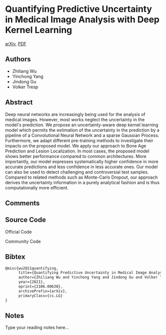 
# Quantifying Predictive Uncertainty in Medical Image Analysis with Deep Kernel Learning

[arXiv](https://arxiv.org/abs/2106.0638), [PDF](https://arxiv.org/pdf/2106.0638.pdf)

## Authors

- Zhiliang Wu
- Yinchong Yang
- Jindong Gu
- Volker Tresp

## Abstract

Deep neural networks are increasingly being used for the analysis of medical images. However, most works neglect the uncertainty in the model's prediction. We propose an uncertainty-aware deep kernel learning model which permits the estimation of the uncertainty in the prediction by a pipeline of a Convolutional Neural Network and a sparse Gaussian Process. Furthermore, we adapt different pre-training methods to investigate their impacts on the proposed model. We apply our approach to Bone Age Prediction and Lesion Localization. In most cases, the proposed model shows better performance compared to common architectures. More importantly, our model expresses systematically higher confidence in more accurate predictions and less confidence in less accurate ones. Our model can also be used to detect challenging and controversial test samples. Compared to related methods such as Monte-Carlo Dropout, our approach derives the uncertainty information in a purely analytical fashion and is thus computationally more efficient.

## Comments



## Source Code

Official Code



Community Code



## Bibtex

```tex
@misc{wu2021quantifying,
      title={Quantifying Predictive Uncertainty in Medical Image Analysis with Deep Kernel Learning}, 
      author={Zhiliang Wu and Yinchong Yang and Jindong Gu and Volker Tresp},
      year={2021},
      eprint={2106.00638},
      archivePrefix={arXiv},
      primaryClass={cs.LG}
}
```

## Notes

Type your reading notes here...

